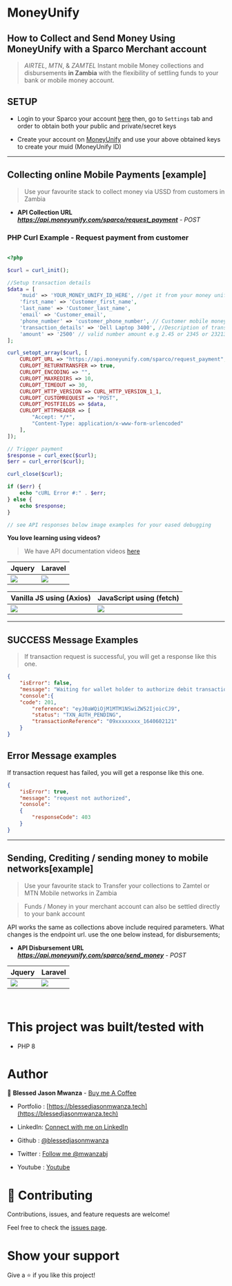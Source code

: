 # MoneyUnify

## How to Collect and Send Money Using MoneyUnify with a Sparco Merchant account

  > *AIRTEL*, *MTN*, & *ZAMTEL*  Instant mobile Money collections and disbursements **in Zambia** with the flexibility of settling funds to your bank or mobile money account.

 
## SETUP

-  Login to your Sparco your account [here](https://gateway.sparco.io/) then, go to ```Settings``` tab and   order to obtain both your public and private/secret keys


 - Create your account on [MoneyUnify](https://dashboard.moneyunify.com) and use your above obtained keys to create your  muid (MoneyUnify ID)

<hr>

## Collecting online Mobile Payments [example]
> Use your favourite stack to collect money via USSD from customers in Zambia

- **API Collection URL** ***https://api.moneyunify.com/sparco/request_payment*** - *POST*

### PHP Curl Example - Request payment from customer
```PHP

<?php

$curl = curl_init();

//Setup transaction details
$data = [
    'muid' => 'YOUR_MONEY_UNIFY_ID_HERE', //get it from your money unify dashboard https://dashboard.moneyunify.com/
    'first_name' => 'Customer_first_name',
    'last_name' => 'Customer_last_name',
    'email' => 'Customer_email',
    'phone_number' => 'customer_phone_number', // Customer mobile money phone number where funds are to be deducted. e.g 260971943638 
    'transaction_details' => 'Dell Laptop 3400', //Description of transaction / product being purchased
    'amount' => '2500' // valid number amount e.g 2.45 or 2345 or 23213.04. 2500 is just an example
];

curl_setopt_array($curl, [
    CURLOPT_URL => "https://api.moneyunify.com/sparco/request_payment",
    CURLOPT_RETURNTRANSFER => true,
    CURLOPT_ENCODING => "",
    CURLOPT_MAXREDIRS => 10,
    CURLOPT_TIMEOUT => 30,
    CURLOPT_HTTP_VERSION => CURL_HTTP_VERSION_1_1,
    CURLOPT_CUSTOMREQUEST => "POST",
    CURLOPT_POSTFIELDS => $data,
    CURLOPT_HTTPHEADER => [
        "Accept: */*",
        "Content-Type: application/x-www-form-urlencoded"
    ],
]);

// Trigger payment
$response = curl_exec($curl);
$err = curl_error($curl);

curl_close($curl);

if ($err) {
    echo "cURL Error #:" . $err;
} else {
    echo $response;
}

// see API responses below image examples for your eased debugging

```

**You love learning using videos?** 
 > We have API documentation videos [here](https://www.youtube.com/watch?v=FSiqu8u0SjE&list=PLfHq8ygfMtd7pvjYNQUuZAaxLAxg6hSN8&pp=gAQBiAQB)


<table>
  <thead>
    <tr>
      <th>Jquery</th>
      <th>Laravel</th>
    </tr>
  </thead>
  <tbody>
    <tr>
      <td>
        <img src="./collect/JQuery.png"/>
      </td>
      <td>
        <img src="./collect/Laravel.png"/>
      </td>
    </tr>
   </tbody>
</table>


<table>
  <thead>
    <tr>
      <th>Vanilla JS using (Axios)</th>
      <th>JavaScript using (fetch)</th>
    </tr>
  </thead>
  <tbody>
    <tr>
      <td>
        <img src="./collect/js axios.png"/>
      </td>
      <td>
        <img src="./collect/JS fetch.png"/>
      </td>
    </tr>
  </tbody>
</table>


<hr />



## SUCCESS Message Examples

> If transaction request is successful, you will get a response like this one.
```json
{
    "isError": false,
    "message": "Waiting for wallet holder to authorize debit transaction.",
    "console":{
    "code": 201,
        "reference": "eyJ0aWQiOjM1MTM1NSwiZW52IjoicCJ9",
        "status": "TXN_AUTH_PENDING",
        "transactionReference": "09xxxxxxxx_1640602121"
    }
}
```

## Error Message examples

If transaction request has failed, you will get a response like this one.

```json
{
    "isError": true,
    "message": "request not authorized",
    "console":
    {
        "responseCode": 403
    }
}
```

<hr />


## Sending, Crediting / sending money to mobile networks[example]
> Use your favourite stack to Transfer your collections to Zamtel or MTN Mobile networks in Zambia

> Funds / Money in your merchant account can also be settled directly to your bank account

API works the same as collections above include required parameters. What changes is the endpoint url. use the one below instead, for disbursements;
- **API Disbursement URL** ***https://api.moneyunify.com/sparco/send_money*** - *POST*


<table>
  <thead>
    <tr>
      <th>Jquery</th>
      <th>Laravel</th>
    </tr>
  </thead>
  <tbody>
    <tr>
      <td>
        <img src="./disburse/send_money_jquery.png"/>
      </td>
      <td>
        <img src="./disburse/send_money_laravel.png"/>
      </td>
    </tr>
   </tbody>
</table>


<br />

# This project was built/tested with

- PHP 8

# Author

👤 **Blessed Jason Mwanza** - [Buy me A Coffee](https://www.buymeacoffee.com/mwanzabj) 

- Portfolio : [https://blessedjasonmwanza.tech](https://blessedjasonmwanza.tech)

- LinkedIn: [Connect with me on LinkedIn](https://www.linkedin.com/in/blessedjasonmwanza)

- Github : [@blessedjasonmwanza](https://github.com/blessedjasonmwanza)

- Twitter : [Follow me @mwanzabj](https://twitter.com/mwanzabj)

- Youtube : [Youtube](https://www.youtube.com/@blessedjasonmwanza)

# 🤝 Contributing

Contributions, issues, and feature requests are welcome!

Feel free to check the [issues page](https://github.com/blessedjasonmwanza/MoneyUnify/issues).

# Show your support

Give a ⭐️ if you like this project!
 
